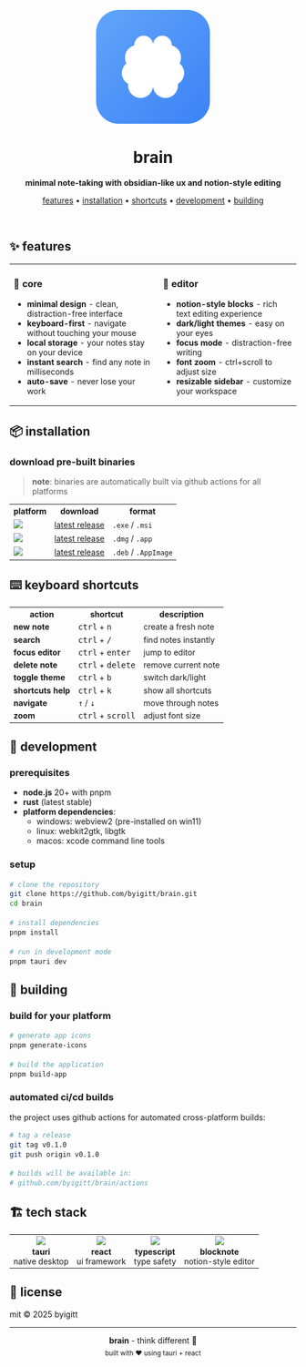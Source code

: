 <div align="center">
  <br />
  <img src="https://raw.githubusercontent.com/byigitt/brain/main/src-tauri/icons/icon.svg" alt="brain logo" width="200" height="200" />
  <br />
  <h1>brain</h1>
  <p><strong>minimal note-taking with obsidian-like ux and notion-style editing</strong></p>
  <p>
    <a href="#features">features</a> •
    <a href="#installation">installation</a> •
    <a href="#keyboard-shortcuts">shortcuts</a> •
    <a href="#development">development</a> •
    <a href="#building">building</a>
  </p>
  <br />
</div>

## ✨ features

<table>
<tr>
<td>

### 🎯 core
- **minimal design** - clean, distraction-free interface
- **keyboard-first** - navigate without touching your mouse
- **local storage** - your notes stay on your device
- **instant search** - find any note in milliseconds
- **auto-save** - never lose your work

</td>
<td>

### 🎨 editor
- **notion-style blocks** - rich text editing experience
- **dark/light themes** - easy on your eyes
- **focus mode** - distraction-free writing
- **font zoom** - ctrl+scroll to adjust size
- **resizable sidebar** - customize your workspace

</td>
</tr>
</table>

## 📦 installation

### download pre-built binaries

> **note**: binaries are automatically built via github actions for all platforms

<table>
<tr>
<th>platform</th>
<th>download</th>
<th>format</th>
</tr>
<tr>
<td><img src="https://img.shields.io/badge/Windows-0078D6?logo=windows&logoColor=white" /></td>
<td><a href="https://github.com/byigitt/brain/releases">latest release</a></td>
<td><code>.exe</code> / <code>.msi</code></td>
</tr>
<tr>
<td><img src="https://img.shields.io/badge/macOS-000000?logo=apple&logoColor=white" /></td>
<td><a href="https://github.com/byigitt/brain/releases">latest release</a></td>
<td><code>.dmg</code> / <code>.app</code></td>
</tr>
<tr>
<td><img src="https://img.shields.io/badge/Linux-FCC624?logo=linux&logoColor=black" /></td>
<td><a href="https://github.com/byigitt/brain/releases">latest release</a></td>
<td><code>.deb</code> / <code>.AppImage</code></td>
</tr>
</table>

## ⌨️ keyboard shortcuts

<table>
<tr>
<th>action</th>
<th>shortcut</th>
<th>description</th>
</tr>
<tr>
<td><strong>new note</strong></td>
<td><kbd>ctrl</kbd> + <kbd>n</kbd></td>
<td>create a fresh note</td>
</tr>
<tr>
<td><strong>search</strong></td>
<td><kbd>ctrl</kbd> + <kbd>/</kbd></td>
<td>find notes instantly</td>
</tr>
<tr>
<td><strong>focus editor</strong></td>
<td><kbd>ctrl</kbd> + <kbd>enter</kbd></td>
<td>jump to editor</td>
</tr>
<tr>
<td><strong>delete note</strong></td>
<td><kbd>ctrl</kbd> + <kbd>delete</kbd></td>
<td>remove current note</td>
</tr>
<tr>
<td><strong>toggle theme</strong></td>
<td><kbd>ctrl</kbd> + <kbd>b</kbd></td>
<td>switch dark/light</td>
</tr>
<tr>
<td><strong>shortcuts help</strong></td>
<td><kbd>ctrl</kbd> + <kbd>k</kbd></td>
<td>show all shortcuts</td>
</tr>
<tr>
<td><strong>navigate</strong></td>
<td><kbd>↑</kbd> / <kbd>↓</kbd></td>
<td>move through notes</td>
</tr>
<tr>
<td><strong>zoom</strong></td>
<td><kbd>ctrl</kbd> + <kbd>scroll</kbd></td>
<td>adjust font size</td>
</tr>
</table>

## 🚀 development

### prerequisites
- **node.js** 20+ with pnpm
- **rust** (latest stable)
- **platform dependencies**:
  - windows: webview2 (pre-installed on win11)
  - linux: webkit2gtk, libgtk
  - macos: xcode command line tools

### setup

```bash
# clone the repository
git clone https://github.com/byigitt/brain.git
cd brain

# install dependencies
pnpm install

# run in development mode
pnpm tauri dev
```

## 🔨 building

### build for your platform

```bash
# generate app icons
pnpm generate-icons

# build the application
pnpm build-app
```

### automated ci/cd builds

the project uses github actions for automated cross-platform builds:

```bash
# tag a release
git tag v0.1.0
git push origin v0.1.0

# builds will be available in:
# github.com/byigitt/brain/actions
```

## 🏗️ tech stack

<table>
<tr>
<td align="center">
<img src="https://img.shields.io/badge/Tauri-24C8DB?logo=tauri&logoColor=white" /><br />
<strong>tauri</strong><br />
native desktop
</td>
<td align="center">
<img src="https://img.shields.io/badge/React-61DAFB?logo=react&logoColor=black" /><br />
<strong>react</strong><br />
ui framework
</td>
<td align="center">
<img src="https://img.shields.io/badge/TypeScript-3178C6?logo=typescript&logoColor=white" /><br />
<strong>typescript</strong><br />
type safety
</td>
<td align="center">
<img src="https://img.shields.io/badge/BlockNote-000000?logoColor=white" /><br />
<strong>blocknote</strong><br />
notion-style editor
</td>
</tr>
</table>

## 📄 license

mit © 2025 byigitt

---

<div align="center">
  <strong>brain</strong> - think different 🧠
  <br />
  <sub>built with ❤️ using tauri + react</sub>
</div>
